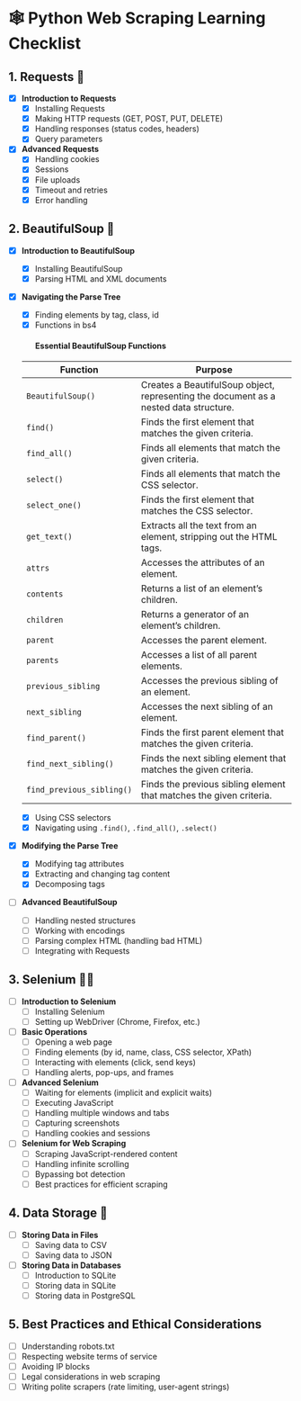 # 🕸️ Python Web Scraping Learning Checklist

## 1. Requests 📡
- [X] **Introduction to Requests**
  - [X] Installing Requests
  - [X] Making HTTP requests (GET, POST, PUT, DELETE)
  - [X] Handling responses (status codes, headers)
  - [X] Query parameters
- [X] **Advanced Requests**
  - [X] Handling cookies
  - [X] Sessions
  - [X] File uploads
  - [X] Timeout and retries
  - [X] Error handling

## 2. BeautifulSoup 🍲
- [X] **Introduction to BeautifulSoup**
  - [X] Installing BeautifulSoup
  - [X] Parsing HTML and XML documents
- [X] **Navigating the Parse Tree**
  - [X] Finding elements by tag, class, id
  - [X] Functions in bs4
      #### Essential BeautifulSoup Functions

  | Function                | Purpose                                                                                       |
  |-------------------------|-----------------------------------------------------------------------------------------------|
  | `BeautifulSoup()`       | Creates a BeautifulSoup object, representing the document as a nested data structure.         |
  | `find()`                | Finds the first element that matches the given criteria.                                       |
  | `find_all()`            | Finds all elements that match the given criteria.                                              |
  | `select()`              | Finds all elements that match the CSS selector.                                                |
  | `select_one()`          | Finds the first element that matches the CSS selector.                                         |
  | `get_text()`            | Extracts all the text from an element, stripping out the HTML tags.                            |
  | `attrs`                 | Accesses the attributes of an element.                                                         |
  | `contents`              | Returns a list of an element’s children.                                                       |
  | `children`              | Returns a generator of an element’s children.                                                  |
  | `parent`                | Accesses the parent element.                                                                   |
  | `parents`               | Accesses a list of all parent elements.                                                        |
  | `previous_sibling`      | Accesses the previous sibling of an element.                                                   |
  | `next_sibling`          | Accesses the next sibling of an element.                                                       |
  | `find_parent()`         | Finds the first parent element that matches the given criteria.                                |
  | `find_next_sibling()`   | Finds the next sibling element that matches the given criteria.                                |
  | `find_previous_sibling()` | Finds the previous sibling element that matches the given criteria.                          |

  - [X] Using CSS selectors
  - [X] Navigating using `.find()`, `.find_all()`, `.select()`
- [X] **Modifying the Parse Tree**
  - [X] Modifying tag attributes
  - [X] Extracting and changing tag content
  - [X] Decomposing tags
- [ ] **Advanced BeautifulSoup**
  - [ ] Handling nested structures
  - [ ] Working with encodings
  - [ ] Parsing complex HTML (handling bad HTML)
  - [ ] Integrating with Requests

## 3. Selenium 🕵️‍♂️
- [ ] **Introduction to Selenium**
  - [ ] Installing Selenium
  - [ ] Setting up WebDriver (Chrome, Firefox, etc.)
- [ ] **Basic Operations**
  - [ ] Opening a web page
  - [ ] Finding elements (by id, name, class, CSS selector, XPath)
  - [ ] Interacting with elements (click, send keys)
  - [ ] Handling alerts, pop-ups, and frames
- [ ] **Advanced Selenium**
  - [ ] Waiting for elements (implicit and explicit waits)
  - [ ] Executing JavaScript
  - [ ] Handling multiple windows and tabs
  - [ ] Capturing screenshots
  - [ ] Handling cookies and sessions
- [ ] **Selenium for Web Scraping**
  - [ ] Scraping JavaScript-rendered content
  - [ ] Handling infinite scrolling
  - [ ] Bypassing bot detection
  - [ ] Best practices for efficient scraping

## 4. Data Storage 💾
- [ ] **Storing Data in Files**
  - [ ] Saving data to CSV
  - [ ] Saving data to JSON
- [ ] **Storing Data in Databases**
  - [ ] Introduction to SQLite
  - [ ] Storing data in SQLite
  - [ ] Storing data in PostgreSQL

## 5. Best Practices and Ethical Considerations
- [ ] Understanding robots.txt
- [ ] Respecting website terms of service
- [ ] Avoiding IP blocks
- [ ] Legal considerations in web scraping
- [ ] Writing polite scrapers (rate limiting, user-agent strings)
